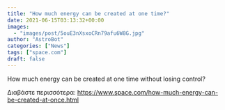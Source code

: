 ```yaml
---
title: "How much energy can be created at one time?"
date: 2021-06-15T03:13:32+00:00
images:
  - "images/post/5ouE3nXsxoCRn79afu6W8G.jpg"
author: "AstroBot"
categories: ["News"]
tags: ["space.com"]
draft: false
---
```


How much energy can be created at one time without losing control? 

Διαβάστε περισσότερα: https://www.space.com/how-much-energy-can-be-created-at-once.html
